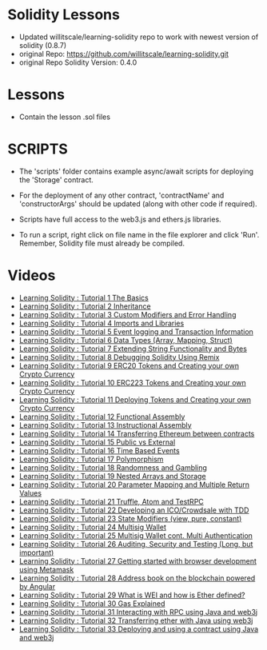 # Solidity Lessons

- Updated willitscale/learning-solidity repo to work with newest version of solidity (0.8.7)
- original Repo: https://github.com/willitscale/learning-solidity.git
- original Repo Solidity Version: 0.4.0

# Lessons

- Contain the lesson .sol files 

# SCRIPTS

- The 'scripts' folder contains example async/await scripts for deploying the 'Storage' contract.
- For the deployment of any other contract, 'contractName' and 'constructorArgs' should be updated (along with other code if required). 
- Scripts have full access to the web3.js and ethers.js libraries.

- To run a script, right click on file name in the file explorer and click 'Run'. Remember, Solidity file must already be compiled.

# Videos

- [Learning Solidity : Tutorial 1 The Basics](https://www.youtube.com/watch?v=v_hU0jPtLto)
- [Learning Solidity : Tutorial 2 Inheritance](https://www.youtube.com/watch?v=6hkmLOtIq8A)
- [Learning Solidity : Tutorial 3 Custom Modifiers and Error Handling](https://www.youtube.com/watch?v=3ObTNzDM3wI)
- [Learning Solidity : Tutorial 4 Imports and Libraries](https://www.youtube.com/watch?v=0Lyf_3kA3Ms)
- [Learning Solidity : Tutorial 5 Event logging and Transaction Information](https://www.youtube.com/watch?v=Jlq997yOoRs)
- [Learning Solidity : Tutorial 6 Data Types (Array, Mapping, Struct)](https://www.youtube.com/watch?v=8UhO3IKApSg)
- [Learning Solidity : Tutorial 7 Extending String Functionality and Bytes](https://www.youtube.com/watch?v=6iiWwT0O2fY)
- [Learning Solidity : Tutorial 8 Debugging Solidity Using Remix](https://www.youtube.com/watch?v=7z52hP26MFs)
- [Learning Solidity : Tutorial 9 ERC20 Tokens and Creating your own Crypto Currency](https://www.youtube.com/watch?v=r7XojpIDuhA)
- [Learning Solidity : Tutorial 10 ERC223 Tokens and Creating your own Crypto Currency](https://www.youtube.com/watch?v=IWC9-yGoDGs)
- [Learning Solidity : Tutorial 11 Deploying Tokens and Creating your own Crypto Currency](https://www.youtube.com/watch?v=WfkPTyvOL_g)
- [Learning Solidity : Tutorial 12 Functional Assembly](https://www.youtube.com/watch?v=nkGN6GwkMzU)
- [Learning Solidity : Tutorial 13 Instructional Assembly](https://www.youtube.com/watch?v=axZJ2NFMH5Q)
- [Learning Solidity : Tutorial 14 Transferring Ethereum between contracts](https://www.youtube.com/watch?v=ELWSKMcJfI8)
- [Learning Solidity : Tutorial 15 Public vs External](https://www.youtube.com/watch?v=Ii4g38mPPlg)
- [Learning Solidity : Tutorial 16 Time Based Events](https://www.youtube.com/watch?v=HGw-yalqdgs)
- [Learning Solidity : Tutorial 17 Polymorphism](https://www.youtube.com/watch?v=l_E5F5qnbtk)
- [Learning Solidity : Tutorial 18 Randomness and Gambling](https://www.youtube.com/watch?v=3wY5PRliphE)
- [Learning Solidity : Tutorial 19 Nested Arrays and Storage](https://www.youtube.com/watch?v=zkNHRJEuYQg)
- [Learning Solidity : Tutorial 20 Parameter Mapping and Multiple Return Values](https://www.youtube.com/watch?v=v3aoiTh-UVQ)
- [Learning Solidity : Tutorial 21 Truffle, Atom and TestRPC](https://www.youtube.com/watch?v=YcTSilIfih0)
- [Learning Solidity : Tutorial 22 Developing an ICO/Crowdsale with TDD](https://www.youtube.com/watch?v=Cow_aL7NUGY)
- [Learning Solidity : Tutorial 23 State Modifiers (view, pure, constant)](https://www.youtube.com/watch?v=RKos31UueqY)
- [Learning Solidity : Tutorial 24 Multisig Wallet](https://www.youtube.com/watch?v=OwavQTuHoM8)
- [Learning Solidity : Tutorial 25 Multisig Wallet cont. Multi Authentication](https://www.youtube.com/watch?v=23YLeX7mpbU)
- [Learning Solidity : Tutorial 26 Auditing, Security and Testing (Long, but important)](https://www.youtube.com/watch?v=LGCMZ7S_ITE)
- [Learning Solidity : Tutorial 27 Getting started with browser development using Metamask](https://www.youtube.com/watch?v=eog2eYrPEu0)
- [Learning Solidity : Tutorial 28 Address book on the blockchain powered by Angular](https://www.youtube.com/watch?v=bvxKICus3bw)
- [Learning Solidity : Tutorial 29 What is WEI and how is Ether defined?](https://www.youtube.com/watch?v=yOfYNUQVjxk)
- [Learning Solidity : Tutorial 30 Gas Explained](https://www.youtube.com/watch?v=sPrYkYk_Beo)
- [Learning Solidity : Tutorial 31 Interacting with RPC using Java and web3j](https://www.youtube.com/watch?v=fzUGvU2dXxU)
- [Learning Solidity : Tutorial 32 Transferring ether with Java using web3j](https://www.youtube.com/watch?v=kJ905hVbQ_E)
- [Learning Solidity : Tutorial 33 Deploying and using a contract using Java and web3j](https://www.youtube.com/watch?v=ibAh04Csp0M)
